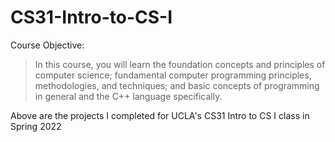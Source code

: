 # CS31-Intro-to-CS-I

Course Objective:
>In this course, you will learn the foundation concepts and principles of computer science; fundamental computer programming principles, methodologies, and techniques; and basic concepts of programming in general and the C++ language specifically.

Above are the projects I completed for UCLA's CS31 Intro to CS I class in Spring 2022
